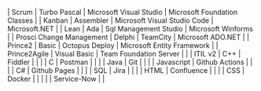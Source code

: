 | Scrum                    | Turbo Pascal          | Microsoft Visual Studio      | Microsoft Foundation Classes |
| Kanban                   | Assembler             | Microsoft Visual Studio Code | Microsoft.NET                |
| Lean                     | Ada                   | Sql Management Studio        | Microsoft Winforms           |
| Prosci Change Management | Delphi                | TeamCity                     | Microsoft ADO.NET            |
| Prince2                  | Basic                 | Octopus Deploy               | Microsoft Entity Framework   |
| Prince2Agile             | Visual Basic          | Team Foundation Server       |                              |
| ITIL v2                  | C++                   | Fiddler                      |                              |
|                          | C                     | Postman                      |                              |
|                          | Java                  | Git                          |                              |
|                          | Javascript            | Github Actions               |                              |
|                          | C#                    | Github Pages                 |                              |
|                          | SQL                   | Jira                         |                              |
|                          | HTML                  | Confluence                   |                              |
|                          | CSS                   | Docker                       |                              |
|                          |                       | Service-Now                  |                              |